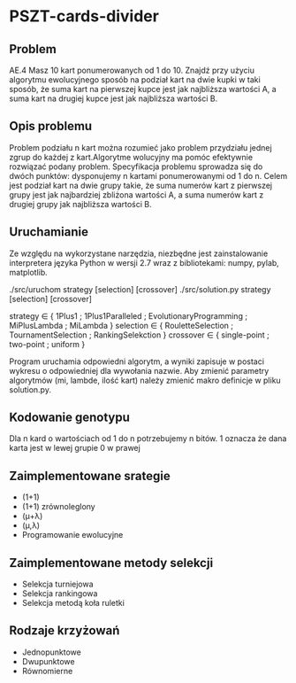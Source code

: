 # PSZT-cards-divider

## Problem
AE.4 Masz 10 kart ponumerowanych od 1 do 10. Znajdź przy użyciu algorytmu ewolucyjnego sposób na podział kart na dwie kupki w taki sposób, że suma kart na pierwszej kupce jest jak najbliższa wartości A, a suma kart na drugiej kupce jest jak najbliższa wartości B.

## Opis problemu
Problem podziału n kart można rozumieć jako problem przydziału jednej zgrup do każdej z kart.Algorytme wolucyjny ma pomóc efektywnie rozwiązać podany problem. Specyfikacja problemu sprowadza się do dwóch punktów: dysponujemy n kartami ponumerowanymi od 1 do n. Celem jest podział kart na dwie grupy takie, że suma numerów kart z pierwszej grupy jest jak najbardziej zbliżona wartości A, a suma numerów kart z drugiej grupy jak najbliższa wartości B. 


## Uruchamianie
Ze względu na wykorzystane narzędzia, niezbędne jest zainstalowanie interpretera języka Python w wersji 2.7 wraz z bibliotekami: numpy, pylab, matplotlib.

./src/uruchom strategy [selection] [crossover]
./src/solution.py strategy [selection] [crossover]

strategy ∈ { 1Plus1 ; 1Plus1Paralleled ; EvolutionaryProgramming ; MiPlusLambda ; MiLambda }
selection ∈ { RouletteSelection ; TournamentSelection ; RankingSelekction }
crossover ∈ { single-point ; two-point ; uniform }

Program uruchamia odpowiedni algorytm, a wyniki zapisuje w postaci wykresu o odpowiedniej dla wywołania nazwie.
Aby zmienić parametry algorytmów (mi, lambde, ilość kart) należy zmienić makro definicje w pliku solution.py.

## Kodowanie genotypu
Dla n kard o wartościach od 1 do n potrzebujemy n bitów. 
1 oznacza że dana karta jest w lewej grupie 0 w prawej

## Zaimplementowane srategie
* (1+1) 
* (1+1) zrównoleglony 
* (μ+λ) 
* (μ,λ) 
* Programowanie ewolucyjne

## Zaimplementowane metody selekcji
* Selekcja turniejowa
* Selekcja rankingowa
* Selekcja metodą koła ruletki

## Rodzaje krzyżowań
* Jednopunktowe
* Dwupunktowe
* Równomierne
